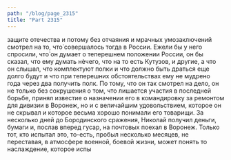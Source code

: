 ```yaml
---
path: "/blog/page_2315"
title: "Part 2315"
---
```


защите отечества и потому без отчаяния и мрачных умозаключений смотрел на то, что̀ совершалось тогда в России. Ежели бы у него спросили, что̀ он думает о теперешнем положении России, он бы сказал, что ему думать нѐчего, что на то есть Кутузов, и другие, а что он слышал, что комплектуют полки и что должно быть драться еще долго будут и что при теперешних обстоятельствах ему не мудрено года через два получить полк.
По тому, что он так смотрел на дело, он не только без сокрушения о том, что лишается участия в последней борьбе, принял известие о назначении его в командировку за ремонтом для дивизии в Воронеж, но и с величайшим удовольствием, которое он не скрывал и которое весьма хорошо понимали его товарищи.
За несколько дней до Бородинского сражения, Николай получил деньги, бумаги и, послав вперед гусар, на почтовых поехал в Воронеж.
Только тот, кто испытал это, то-есть, пробыл несколько месяцев, не переставая, в атмосфере военной, боевой жизни, может понять то наслаждение, которое испы

